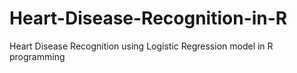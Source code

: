 # Heart-Disease-Recognition-in-R
Heart Disease Recognition using Logistic Regression model in R programming 
